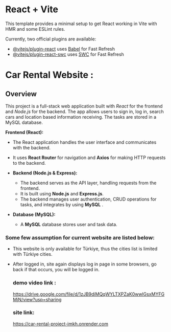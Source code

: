 # React + Vite

This template provides a minimal setup to get React working in Vite with HMR and some ESLint rules.

Currently, two official plugins are available:

- [@vitejs/plugin-react](https://github.com/vitejs/vite-plugin-react/blob/main/packages/plugin-react/README.md) uses [Babel](https://babeljs.io/) for Fast Refresh
- [@vitejs/plugin-react-swc](https://github.com/vitejs/vite-plugin-react-swc) uses [SWC](https://swc.rs/) for Fast Refresh

# Car Rental Website :
## Overview

This project is a full-stack web application built with *React* for the frontend and *Node.js* for the backend. The app allows users to sign in, log in, search cars and location based information receiving. The tasks are stored in a MySQL database.

**Frontend (React):**
  - The React application handles the user interface and communicates with the backend.
  - It uses **React Router** for navigation and **Axios** for making HTTP requests to the backend.

- **Backend (Node.js & Express):**
  - The backend serves as the API layer, handling requests from the frontend.
  - It is built using **Node.js** and **Express.js**.
  - The backend manages user authentication, CRUD operations for tasks, and integrates by using  **MySQL** .

- **Database (MySQL):**
  - A **MySQL** database stores user and task data.

### Some few assumption for current website are listed below:
* This website is only available for Türkiye, thus the cities list is limited with Türkiye cities.
* After logged in, site again displays log in page in some browsers, go back if that occurs, you will be logged in.

  ### demo video link :
  https://drive.google.com/file/d/1zJB9diMQqWYLTXPZaK0wwlGsxMYFGMjN/view?usp=sharing
  ### site link:
  https://car-rental-project-imkh.onrender.com

  
